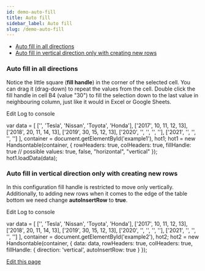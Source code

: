 ```yaml
---
id: demo-auto-fill
title: Auto fill
sidebar_label: Auto fill
slug: /demo-auto-fill
---
```


*   [Auto fill in all directions](#page-default)
*   [Auto fill in vertical direction only with creating new rows](#page-vertical-without-creating-rows)

### Auto fill in all directions

Notice the little square (**fill handle**) in the corner of the selected cell. You can drag it (drag-down) to repeat the values from the cell. Double click the fill handle in cell B4 (value "30") to fill the selection down to the last value in neighbouring column, just like it would in Excel or Google Sheets.

Edit Log to console

var data = \[ \['', 'Tesla', 'Nissan', 'Toyota', 'Honda'\], \['2017', 10, 11, 12, 13\], \['2018', 20, 11, 14, 13\], \['2019', 30, 15, 12, 13\], \['2020', '', '', '', ''\], \['2021', '', '', '', ''\] \], container = document.getElementById('example1'), hot1; hot1 = new Handsontable(container, { rowHeaders: true, colHeaders: true, fillHandle: true // possible values: true, false, "horizontal", "vertical" }); hot1.loadData(data);

### Auto fill in vertical direction only with creating new rows

In this configuration fill handle is restricted to move only vertically. Additionally, to adding new rows when it comes to the edge of the table bottom we need change **autoInsertRow** to **true**.

Edit Log to console

var data = \[ \['', 'Tesla', 'Nissan', 'Toyota', 'Honda'\], \['2017', 10, 11, 12, 13\], \['2018', 20, 11, 14, 13\], \['2019', 30, 15, 12, 13\], \['2020', '', '', '', ''\], \['2021', '', '', '', ''\] \], container = document.getElementById('example2'), hot2; hot2 = new Handsontable(container, { data: data, rowHeaders: true, colHeaders: true, fillHandle: { direction: 'vertical', autoInsertRow: true } });

[Edit this page](https://github.com/handsontable/docs/edit/8.2.0/tutorials/auto-fill.html)
